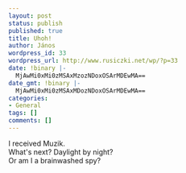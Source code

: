 ```yaml
---
layout: post
status: publish
published: true
title: Uhoh!
author: János
wordpress_id: 33
wordpress_url: http://www.rusiczki.net/wp/?p=33
date: !binary |-
  MjAwMi0xMi0zMSAxMzozNDoxOSArMDEwMA==
date_gmt: !binary |-
  MjAwMi0xMi0zMSAxMDozNDoxOSArMDEwMA==
categories:
- General
tags: []
comments: []
---
```

<p>I received Muzik.<br />
What's next? Daylight by night?<br />
Or am I a brainwashed spy?</p>
